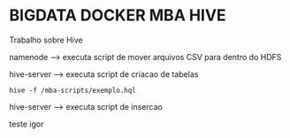 # BIGDATA DOCKER MBA HIVE

Trabalho sobre Hive

namenode --> executa script de mover arquivos CSV para dentro do HDFS

hive-server --> executa script de criacao de tabelas

```
hive -f /mba-scripts/exemplo.hql
```

hive-server --> executa script de insercao 

teste igor
